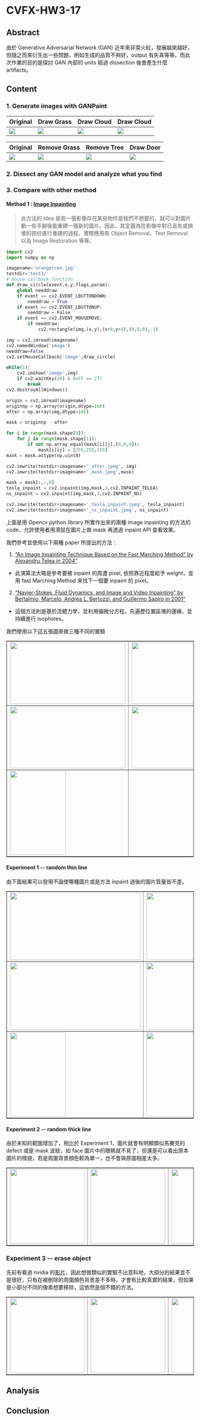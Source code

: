# CVFX-HW3-17
## Abstract
由於 Generative Adversarial Network (GAN) 近年來非常火紅，發展越來越好，但隨之而來衍生出一些問題，例如生成的品質不夠好，output 有失真等等。而此次作業的目的是探討 GAN 內部的 units 經過 dissection 後會產生什麼 artifacts。

## Content
### 1. Generate images with GANPaint
| Original | Draw Grass | Draw Cloud | Draw Cloud | 
| ----------------- | --------------- |--------------- |--------------- |
|![](https://i.imgur.com/M7eo18Z.png)|![](https://i.imgur.com/uAnVe11.png)|![](https://i.imgur.com/8hlTOfu.png)|![](https://i.imgur.com/f4rcNf3.png)

| Original | Remove Grass | Remove Tree | Draw Door |
| ----------------- | --------------- |--------------- |--------------- |
|![](https://i.imgur.com/IbEdJrQ.png)|![](https://i.imgur.com/K1eL7uz.png)|![](https://i.imgur.com/wI21gqI.png)|![](https://i.imgur.com/3RLgaQw.png)


### 2. Dissect any GAN model and analyze what you find

### 3. Compare with other method
#### Method 1 : [Image Inpainting](https://github.com/akmtn/pytorch-siggraph2017-inpainting)
> 此方法的 Idea 是若一張影像存在某些物件是我們不想要的，就可以對圖片動一些手腳後能重建一張新的圖片。因此，其定義為在影像中對已丟失或損壞的部份進行重建的過程，實際應用有 Object Removal、Text Removal 以及 Image Restoration 等等。

```python
import cv2
import numpy as np

imagename='orangetree.jpg'
testdir='test3/'
# mouse callback function
def draw_circle(event,x,y,flags,param):
    global needdraw
    if event == cv2.EVENT_LBUTTONDOWN:
        needdraw = True
    if event == cv2.EVENT_LBUTTONUP:
        needdraw = False
    if event == cv2.EVENT_MOUSEMOVE:
        if needdraw:
            cv2.rectangle(img,(x,y),(x+8,y+8),(0,0,0),-1)

img = cv2.imread(imagename)
cv2.namedWindow('image')
needdraw=False
cv2.setMouseCallback('image',draw_circle)

while(1):
    cv2.imshow('image',img)
    if cv2.waitKey(20) & 0xFF == 27:
        break
cv2.destroyAllWindows()

origin = cv2.imread(imagename)
originnp = np.array(origin,dtype=int)
after = np.array(img,dtype=int)

mask = originnp - after

for i in range(mask.shape[0]):
    for j in range(mask.shape[1]):
        if not np.array_equal(mask[i][j],[0,0,0]):
            mask[i][j] = [255,255,255]
mask = mask.astype(np.uint8)

cv2.imwrite(testdir+imagename+'_after.jpeg', img)
cv2.imwrite(testdir+imagename+'_mask.jpeg',mask)

mask = mask[:,:,0]
tesla_inpaint = cv2.inpaint(img,mask,3,cv2.INPAINT_TELEA)
ns_inpaint = cv2.inpaint(img,mask,3,cv2.INPAINT_NS)

cv2.imwrite(testdir+imagename+'_tesla_inpaint.jpeg', tesla_inpaint)
cv2.imwrite(testdir+imagename+'_ns_inpaint.jpeg', ns_inpaint)
```
上面是用 Opencv python library 所實作出來的兩種 image inpainting 的方法的 code，允許使用者用滑鼠在圖片上做 mask 再透過 inpaint API 查看效果。

我們參考並使用以下兩種 paper 所提出的方法：
  
1. [“An Image Inpainting Technique Based on the Fast Marching Method” by Alexandru Telea in 2004“](https://pdfs.semanticscholar.org/622d/5f432e515da69f8f220fb92b17c8426d0427.pdf)

 - 此演算法大略是參考要被 inpaint 的周遭 pixel, 依照靠近程度給予 weight，並用 fast Marching Method 來找下一個要 inpaint 的 pixel。
   
2. [“Navier-Stokes, Fluid Dynamics, and Image and Video Inpainting” by Bertalmio, Marcelo, Andrea L. Bertozzi, and Guillermo Sapiro in 2001“](https://conservancy.umn.edu/bitstream/handle/11299/3607/1772.pdf?sequence=1&isAllowed=y)
 
 - 這個方法則是基於流體力學，並利用偏微分方程，先遍歷位置區塊的邊緣，並持續進行 isophotes。

我們使用以下這五張圖來做三種不同的實驗

<table width="300" border="1">
    <tr>
        <td> <img src="apple.jpg" width="310" height="165" /> </td>
        <td> <img src="appletree.jpg" width="310" height="165" /> </td>
    </tr>
    <tr>
        <td> <img src="face.jpg" width="310" height="165" /> </td>
        <td> <img src="orange.jpg" width="310" height="165" /> </td>
    </tr>
    <tr>
        <td> <img src="orangetree.jpg" width="150" height="225" /> </td>
    </tr>
</table>

#### Experiment 1 -- random thin line

由下面結果可以發現不論使哪種圖片或是方法 inpaint 過後的圖片質量皆不差。

<table width="300" border="1">
    <tr>
        <td> <img src="test1/apple.jpg_ns_inpaint.jpeg" width="350" height="180" /> </td>
        <td> <img src="test1/apple.jpg_tesla_inpaint.jpeg" width="350" height="180" /> </td>
        <td> <img src="test1/appletree.jpg_ns_inpaint.jpeg" width="350" height="180" /> </td>
        <td> <img src="test1/appletree.jpg_tesla_inpaint.jpeg" width="350" height="180" /> </td>
    </tr>
    <tr>
        <td> <img src="test1/face.jpg_ns_inpaint.jpeg" width="350" height="180" /> </td>
        <td> <img src="test1/face.jpg_tesla_inpaint.jpeg" width="350" height="180" /> </td>
        <td> <img src="test1/orange.jpg_ns_inpaint.jpeg" width="350" height="180" /> </td>
        <td> <img src="test1/orange.jpg_tesla_inpaint.jpeg" width="350" height="180" /> </td>
    </tr>
    <tr>
        <td> <img src="test1/orangetree.jpg_ns_inpaint.jpeg" width="150" height="225" /> </td>
        <td> <img src="test1/orangetree.jpg_tesla_inpaint.jpeg" width="150" height="225" /> </td>
    </tr>
</table>



#### Experiment 2 -- random thick line

由於未知的範圍增加了，相比於 Experiment 1，圖片就會有明顯類似馬賽克的 defect 或是 mask 波紋，如 face 圖片中的眼睛就不見了，但還是可以看出原本圖片的樣貌，若是周圍背景顏色較為單一，也不會與原圖相差太多。

<table width="300" border="1">
    <tr>
        <td> <img src="test2/apple.jpg_ns_inpaint.jpeg" width="200" height="200" /> </td>
        <td> <img src="test2/apple.jpg_tesla_inpaint.jpeg" width="200" height="200" /> </td>
        <td> <img src="test2/appletree.jpg_ns_inpaint.jpeg" width="200" height="200" /> </td>
        <td> <img src="test2/appletree.jpg_tesla_inpaint.jpeg" width="200" height="200" /> </td>
        <td> <img src="test2/orange.jpg_ns_inpaint.jpeg" width="200" height="200" /> </td>
        <td> <img src="test2/orange.jpg_tesla_inpaint.jpeg" width="200" height="200" /> </td>
        <td> <img src="test2/orangetree.jpg_ns_inpaint.jpeg" width="200" height="200" /> </td>
        <td> <img src="test2/orangetree.jpg_tesla_inpaint.jpeg" width="200" height="200" /> </td>
        <td> <img src="test2/face.jpg_ns_inpaint.jpeg" width="200" height="200" /> </td>
        <td> <img src="test2/face.jpg_tesla_inpaint.jpeg" width="200" height="200" /> </td>
    </tr>
</table>

### Experiment 3 -- erase object

先前有看過 nvidia 的[影片](https://www.youtube.com/watch?v=tU484zM3pDY)，因此想做類似的實驗不出意料地，大部分的結果並不是很好，只有在被刪除的周圍顏色背景差不多時，才會有比較真實的結果，但如果是小部分不同的像素想要移除，這依然是個不錯的方法。

<table width="300" border="1">
    <tr>
        <td> <img src="test3/apple.jpg_ns_inpaint.jpeg" width="200" height="200" /> </td>
        <td> <img src="test3/apple.jpg_tesla_inpaint.jpeg" width="200" height="200" /> </td>
        <td> <img src="test3/appletree.jpg_ns_inpaint.jpeg" width="200" height="200" /> </td>
        <td> <img src="test3/appletree.jpg_tesla_inpaint.jpeg" width="200" height="200" /> </td>
        <td> <img src="test3/orange.jpg_ns_inpaint.jpeg" width="200" height="200" /> </td>
        <td> <img src="test3/orange.jpg_tesla_inpaint.jpeg" width="200" height="200" /> </td>
        <td> <img src="test3/orangetree.jpg_ns_inpaint.jpeg" width="200" height="200" /> </td>
        <td> <img src="test3/orangetree.jpg_tesla_inpaint.jpeg" width="200" height="200" /> </td>
        <td> <img src="test3/face.jpg_ns_inpaint.jpeg" width="200" height="200" /> </td>
        <td> <img src="test3/face.jpg_tesla_inpaint.jpeg" width="200" height="200" /> </td>
    </tr>
</table>

## Analysis
## Conclusion